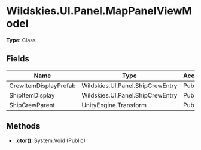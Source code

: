 ﻿# Wildskies.UI.Panel.MapPanelViewModel

**Type**: Class

## Fields

| Name | Type | Access |
|------|------|--------|
| CrewItemDisplayPrefab | Wildskies.UI.Panel.ShipCrewEntry | Public |
| ShipItemDisplay | Wildskies.UI.Panel.ShipCrewEntry | Public |
| ShipCrewParent | UnityEngine.Transform | Public |

## Methods

- **.ctor()**: System.Void (Public)

